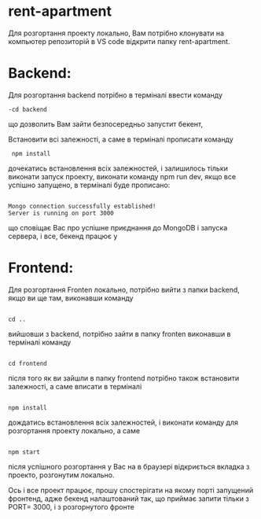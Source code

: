 # rent-apartment

Для розгортання проекту локально, Вам потрібно клонувати на компьютер репозиторій
в VS code відкрити папку rent-apartment.

# Backend:

Для розгортання backend потрібно в терміналі ввести команду

```
-cd backend
```

що дозволить Вам зайти безпосередньо запустит бекент,

Встановити всі залежності, а саме в терміналі прописати команду

```
 npm install
```

дочекатись встановлення всіх залежностей, і залишилось тільки виконати запуск проекту, виконати команду npm run dev, якщо все успішно запущено, в терміналі буде прописано:

```

Mongo connection successfully established!
Server is running on port 3000

```

що сповіщає Вас про успішне приєднання до MongoDB і запуска сервера,
і все, бекенд працює
y

# Frontend:

Для розгортання Fronten локально, потрібно вийти з папки backend, якщо ви ще там, виконавши команду

```

cd ..

```

вийшовши з backend, потрібно зайти в папку fronten виконавши в терміналі команду

```

cd frontend

```

після того як ви зайшли в папку frontend потрібно також встановити залежності, а саме вписати в терміналі

```

npm install

```

дождатись встановлення всіх залежностей, і виконати команду для розгортання проекту локально, а саме

```

npm start

```

після успішного розгортання у Вас на в браузері відкриється вкладка з проекто, розгонутим локально.

Ось і все проект працює,
прошу спостерігати на якому порті запущений фронтенд, адже бекенд налаштований так, що приймає запити тільки з PORT= 3000, і з розгорнутого фронте

```

```

```
````
